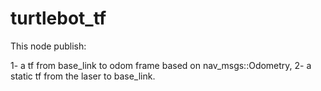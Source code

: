 # turtlebot_tf
This node publish:

1- a tf from base_link to odom frame based on nav_msgs::Odometry,
2- a static tf from the laser to base_link.
